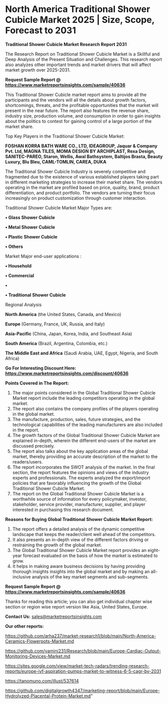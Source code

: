 # North America Traditional Shower Cubicle Market 2025 | Size, Scope, Forecast to 2031

<strong>Traditional Shower Cubicle Market Research Report 2031</strong>

The Research Report on Traditional Shower Cubicle Market is a Skillful and Deep Analysis of the Present Situation and Challenges. This research report also analyzes other important trends and market drivers that will affect market growth over 2025-2031.

<strong>Request Sample Report @ <a href=https://www.marketreportsinsights.com/sample/40636>https://www.marketreportsinsights.com/sample/40636</a></strong>

This Traditional Shower Cubicle market report aims to provide all the participants and the vendors will all the details about growth factors, shortcomings, threats, and the profitable opportunities that the market will present in the near future. The report also features the revenue share, industry size, production volume, and consumption in order to gain insights about the politics to contest for gaining control of a large portion of the market share.

Top Key Players in the Traditional Shower Cubicle Market:

<strong>FOSHAN KORRA BATH WARE CO., LTD, IDEAGROUP, Jaquar & Company Pvt. Ltd, MAGNA TILES, MOMA DESIGN BY ARCHIPLAST, Rexa Design, SANITEC-PAREO, Staron, Wellis, Awal Bathsystem, Baltijos Brasta, Beauty Luxury, Blu Bleu, CAML-TOMLIN, CAREA, DUKA</strong>

The Traditional Shower Cubicle Industry is severely competitive and fragmented due to the existence of various established players taking part in different marketing strategies to increase their market share. The vendors operating in the market are profiled based on price, quality, brand, product differentiation, and product portfolio. The vendors are turning their focus increasingly on product customization through customer interaction.

Traditional Shower Cubicle Market Major Types are:

<strong>•  Glass Shower Cubicle

•  Metal Shower Cubicle

•  Plastic Shower Cubicle

•  Others</strong>

Market Major end-user applications :

<strong>•  Household

•  Commercial

•  

•  Traditional Shower Cubicle</strong>

Regional Analysis

</u><strong><b>North America</b></strong> (the United States, Canada, and Mexico)

<strong><b>Europe </b></strong>(Germany, France, UK, Russia, and Italy)

<strong><b>Asia-Pacific</b></strong> (China, Japan, Korea, India, and Southeast Asia)

<strong><b>South America</b></strong> (Brazil, Argentina, Colombia, etc.)

<strong><b>The Middle East and Africa</b></strong> (Saudi Arabia, UAE, Egypt, Nigeria, and South Africa)

<strong>Go For Interesting Discount Here: <a href=https://www.marketreportsinsights.com/discount/40636>https://www.marketreportsinsights.com/discount/40636</a></strong>

<strong>Points Covered in The Report:</strong>
<ol>
  <li>The major points considered in the Global Traditional Shower Cubicle Market report include the leading competitors operating in the global market.</li>
  <li>The report also contains the company profiles of the players operating in the global market.</li>
  <li>The manufacture, production, sales, future strategies, and the technological capabilities of the leading manufacturers are also included in the report.</li>
  <li>The growth factors of the Global Traditional Shower Cubicle Market are explained in-depth, wherein the different end-users of the market are discussed precisely.</li>
  <li>The report also talks about the key application areas of the global market, thereby providing an accurate description of the market to the readers/users.</li>
  <li>The report incorporates the SWOT analysis of the market. In the final section, the report features the opinions and views of the industry experts and professionals. The experts analyzed the export/import policies that are favorably influencing the growth of the Global Traditional Shower Cubicle Market.</li>
  <li>The report on the Global Traditional Shower Cubicle Market is a worthwhile source of information for every policymaker, investor, stakeholder, service provider, manufacturer, supplier, and player interested in purchasing this research document.</li>
</ol>
<strong>Reasons for Buying Global Traditional Shower Cubicle Market Report:</strong>

<ol>
  <li>The report offers a detailed analysis of the dynamic competitive landscape that keeps the reader/client well ahead of the competitors.</li>
  <li>It also presents an in-depth view of the different factors driving or restraining the growth of the global market.</li>
  <li>The Global Traditional Shower Cubicle Market report provides an eight-year forecast evaluated on the basis of how the market is estimated to grow.</li>
  <li>It helps in making aware business decisions by having providing thorough insights insights into the global market and by making an all-inclusive analysis of the key market segments and sub-segments.</li>
</ol>
<strong>Request Sample Report @ <a href=https://www.marketreportsinsights.com/sample/40636>https://www.marketreportsinsights.com/sample/40636</a></strong>


Thanks for reading this article; you can also get individual chapter wise section or region wise report version like Asia, United States, Europe.

<strong>Contact Us:</strong>
sales@marketreportsinsights.com

<strong>Our other reports:</strong>

<a href=https://github.com/arha237/market-research1/blob/main/North-America-Ceramics-Flowerpots-Market.md>https://github.com/arha237/market-research1/blob/main/North-America-Ceramics-Flowerpots-Market.md</a>

<a href=https://github.com/yamini231/Research/blob/main/Europe-Cardiac-Output-Monitoring-Devices-Market.md>https://github.com/yamini231/Research/blob/main/Europe-Cardiac-Output-Monitoring-Devices-Market.md</a>

<a href=https://sites.google.com/view/market-tech-radars/trending-research-reports/europe-ivf-aspiration-pumps-market-to-witness-6-5-cagr-by-2031>https://sites.google.com/view/market-tech-radars/trending-research-reports/europe-ivf-aspiration-pumps-market-to-witness-6-5-cagr-by-2031</a>

<a href=https://tanomuno.com/illust/537614>https://tanomuno.com/illust/537614</a>

<a href=https://github.com/digitalgrowth4347/marketing-report/blob/main/Europe-Hydrolyzed-Placental-Protein-Market.md>https://github.com/digitalgrowth4347/marketing-report/blob/main/Europe-Hydrolyzed-Placental-Protein-Market.md</a>"
